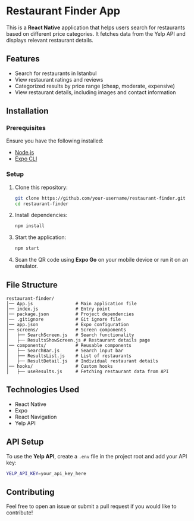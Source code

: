 # Restaurant Finder App

This is a **React Native** application that helps users search for restaurants based on different price categories. It fetches data from the Yelp API and displays relevant restaurant details.

## Features
- Search for restaurants in Istanbul
- View restaurant ratings and reviews
- Categorized results by price range (cheap, moderate, expensive)
- View restaurant details, including images and contact information

## Installation

### Prerequisites
Ensure you have the following installed:
- [Node.js](https://nodejs.org/)
- [Expo CLI](https://docs.expo.dev/get-started/installation/)

### Setup
1. Clone this repository:
   ```sh
   git clone https://github.com/your-username/restaurant-finder.git
   cd restaurant-finder
   ```
2. Install dependencies:
   ```sh
   npm install
   ```
3. Start the application:
   ```sh
   npm start
   ```
4. Scan the QR code using **Expo Go** on your mobile device or run it on an emulator.

## File Structure
```
restaurant-finder/
│── App.js                # Main application file
│── index.js              # Entry point
│── package.json          # Project dependencies
│── .gitignore            # Git ignore file
│── app.json              # Expo configuration
│── screens/              # Screen components
│   ├── SearchScreen.js   # Search functionality
│   ├── ResultsShowScreen.js # Restaurant details page
│── components/           # Reusable components
│   ├── SearchBar.js      # Search input bar
│   ├── ResultsList.js    # List of restaurants
│   ├── ResultDetail.js   # Individual restaurant details
│── hooks/                # Custom hooks
│   ├── useResults.js     # Fetching restaurant data from API
```

## Technologies Used
- React Native
- Expo
- React Navigation
- Yelp API

## API Setup
To use the **Yelp API**, create a `.env` file in the project root and add your API key:
```sh
YELP_API_KEY=your_api_key_here
```

## Contributing
Feel free to open an issue or submit a pull request if you would like to contribute!
